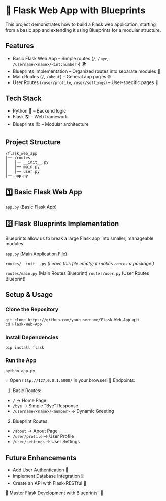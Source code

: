 # 🚀 Flask Web App with Blueprints
This project demonstrates how to build a Flask web application, starting from a basic app and extending it using Blueprints for a modular structure.

## Features
- Basic Flask Web App – Simple routes (`/`, `/bye`, `/username/<name>/<int:number>`) 🌍
- Blueprints Implementation – Organized routes into separate modules 📂
- Main Routes (`/`, `/about`) – General app pages 🌐
- User Routes (`/user/profile`, `/user/settings`) – User-specific pages 👤

## Tech Stack
- Python 🐍 – Backend logic
- Flask 🌎 – Web framework
- Blueprints 🏗 – Modular architecture

## Project Structure
```
/flask_web_app
│── /routes
│   │── __init__.py
│   │── main.py
│   │── user.py
│── app.py
```
## 1️⃣ Basic Flask Web App
`app.py` (Basic Flask App)

## 2️⃣ Flask Blueprints Implementation
Blueprints allow us to break a large Flask app into smaller, manageable modules.

`app.py` (Main Application File)

`routes/__init__.py`
*(Leave this file empty; it makes `routes` a package.)*

`routes/main.py` (Main Routes Blueprint)
`routes/user.py` (User Routes Blueprint)

## Setup & Usage
### Clone the Repository
```
git clone https://github.com/yourusername/Flask-Web-App.git
cd Flask-Web-App
```

### Install Dependencies
```
pip install flask
```

### Run the App
```
python app.py
```
💡 Open `http://127.0.0.1:5000/` in your browser!
📌 Endpoints:
1. Basic Routes:
- `/` → Home Page
- `/bye` → Simple "Bye" Response
- `/username/<name>/<number>` → Dynamic Greeting
2. Blueprint Routes:
- `/about` → About Page
- `/user/profile` → User Profile
- `/user/settings` → User Settings

## Future Enhancements
- Add User Authentication 🔐
- Implement Database Integration 🗄
- Create an API with Flask-RESTful 🚀

💙 Master Flask Development with Blueprints! 🚀










